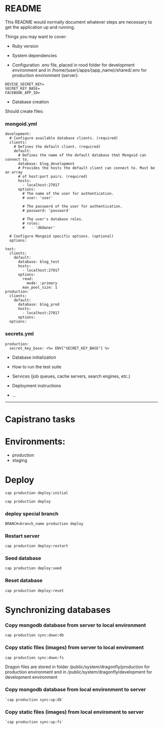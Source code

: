 # README

This README would normally document whatever steps are necessary to get the
application up and running.

Things you may want to cover:

* Ruby version

* System dependencies

* Configuration
.env file, placed in rood folder for development environment and in
/home/(user)/apps/(app_name)/shared/.env
for production environment (server):
```
DEVISE_SECRET_KEY=
SECRET_KEY_BASE=
FACEBOOK_APP_ID=
```
* Database creation

Should create files:

### mongoid.yml

```
development:
  # Configure available database clients. (required)
  clients:
    # Defines the default client. (required)
    default:
      # Defines the name of the default database that Mongoid can connect to.
      database: blog_development
      # Provides the hosts the default client can connect to. Must be an array
      # of host:port pairs. (required)
      hosts:
        - localhost:27017
      options:
        # The name of the user for authentication.
        # user: 'user'

        # The password of the user for authentication.
        # password: 'password'

        # The user's database roles.
        # roles:
        #   - 'dbOwner'

  # Configure Mongoid specific options. (optional)
  options:

test:
  clients:
    default:
      database: blog_test
      hosts:
        - localhost:27017
      options:
        read:
          mode: :primary
        max_pool_size: 1
production:
  clients:
    default:
      database: blog_prod
      hosts:
        - localhost:27017
      options:
  options:
```

### secrets.yml

```
production:
  secret_key_base: <%= ENV["SECRET_KEY_BASE"] %>
```

* Database initialization

* How to run the test suite

* Services (job queues, cache servers, search engines, etc.)

* Deployment instructions

* ...

---

# Capistrano tasks

# Environments:
  - production
  - staging

# Deploy
  `cap production deploy:initial`

  `cap production deploy`

### deploy special branch
  `BRANCH=branch_name production deploy`

### Restart server
  `cap production deploy:restart`

### Seed database
  `cap production deploy:seed`

### Reset database
  `cap production deploy:reset`

# Synchronizing databases

### Copy mongodb database from server to local environment
  `cap production sync:down:db`

### Copy static files (images) from server to local enviroment
  `cap production sync:down:fs`

  Dragon files are stored in folder /public/system/dragonfly/production for production environment and in /public/system/dragonfly/development for development environment

### Copy mongodb database from local environment to server
    `cap production sync:up:db`

### Copy static files (images) from local enviroment to server
    `cap production sync:up:fs`
